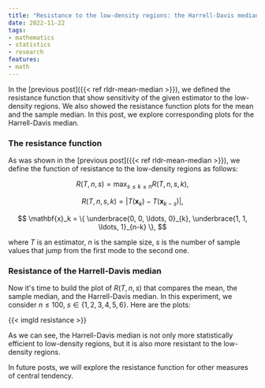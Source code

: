 ```yaml
---
title: "Resistance to the low-density regions: the Harrell-Davis median"
date: 2022-11-22
tags:
- mathematics
- statistics
- research
features:
- math
---
```


In the [previous post]({{< ref rldr-mean-median >}}),
  we defined the resistance function that show sensitivity of the given estimator
  to the low-density regions.
We also showed the resistance function plots for the mean and the sample median.
In this post, we explore corresponding plots for the Harrell-Davis median.

<!--more-->

### The resistance function

As was shown in the [previous post]({{< ref rldr-mean-median >}}),
  we define the function of resistance to the low-density regions as follows:

$$
R(T, n, s) = \max_{s \leq k \leq n} R(T, n, s, k),
$$

$$
R(T, n, s, k) = |T(\mathbf{x}_k) - T(\mathbf{x}_{k-s})|,
$$

$$
\mathbf{x}_k = \{ \underbrace{0, 0, \ldots, 0}_{k}, \underbrace{1, 1, \ldots, 1}_{n-k} \},
$$

where
  $T$ is an estimator,
  $n$ is the sample size,
  $s$ is the number of sample values that jump from the first mode to the second one.

### Resistance of the Harrell-Davis median

Now it's time to build the plot of $R(T, n, s)$ that compares
  the mean, the sample median, and the Harrell-Davis median.
In this experiment, we consider $n \leq 100$, $s \in \{1, 2, 3, 4, 5, 6\}$.
Here are the plots:

{{< imgld resistance >}}

As we can see, the Harrell-Davis median is not only more statistically efficient to low-density regions,
  but it is also more resistant to the low-density regions.

In future posts, we will explore the resistance function for other measures of central tendency.
